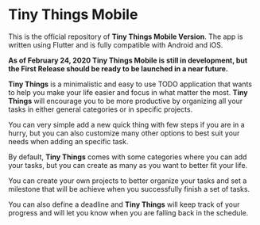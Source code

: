 # Tiny Things Mobile

This is the official repository of **Tiny Things Mobile Version**. The app is written using Flutter and is fully compatible with Android and iOS.

**As of February 24, 2020 Tiny Things Mobile is still in development, but the First Release should be ready to be launched in a near future.**

**Tiny Things** is a minimalistic and easy to use TODO application that wants to help you make your life easier and focus in what matter the most. **Tiny Things** will encourage you to be more productive by organizing all your tasks in either general categories or in specific projects.

You can very simple add a new quick thing with few steps if you are in a hurry, but you can also customize many other options to best suit your needs when adding an specific task.

By default, **Tiny Things** comes with some categories where you can add your tasks, but you can create as many as you want to better fit your life.

You can create your own projects to better organize your tasks and set a milestone that will be achieve when you successfully finish a set of tasks.

You can also define a deadline and **Tiny Things** will keep track of your progress and will let you know when you are falling back in the schedule.